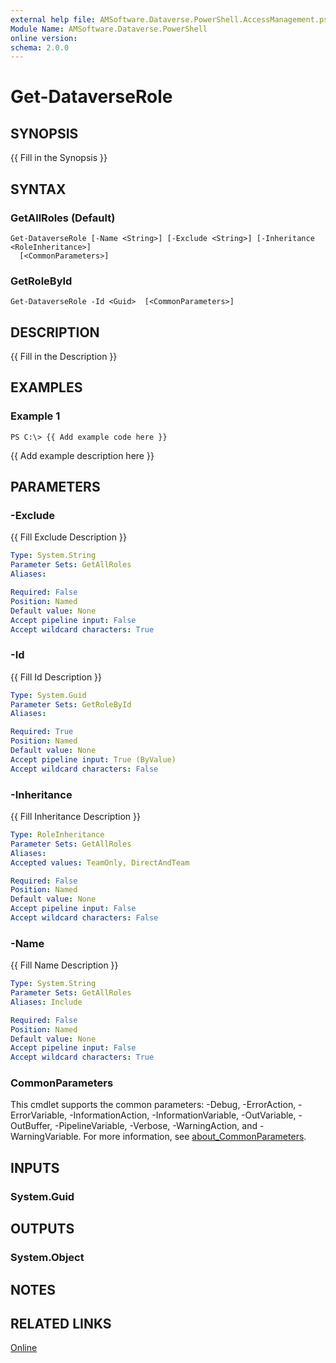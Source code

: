 ```yaml
---
external help file: AMSoftware.Dataverse.PowerShell.AccessManagement.psm1-help.xml
Module Name: AMSoftware.Dataverse.PowerShell
online version:
schema: 2.0.0
---
```


# Get-DataverseRole

## SYNOPSIS
{{ Fill in the Synopsis }}

## SYNTAX

### GetAllRoles (Default)
```
Get-DataverseRole [-Name <String>] [-Exclude <String>] [-Inheritance <RoleInheritance>]
  [<CommonParameters>]
```

### GetRoleById
```
Get-DataverseRole -Id <Guid>  [<CommonParameters>]
```

## DESCRIPTION
{{ Fill in the Description }}

## EXAMPLES

### Example 1
```
PS C:\> {{ Add example code here }}
```

{{ Add example description here }}

## PARAMETERS

### -Exclude
{{ Fill Exclude Description }}

```yaml
Type: System.String
Parameter Sets: GetAllRoles
Aliases:

Required: False
Position: Named
Default value: None
Accept pipeline input: False
Accept wildcard characters: True
```

### -Id
{{ Fill Id Description }}

```yaml
Type: System.Guid
Parameter Sets: GetRoleById
Aliases:

Required: True
Position: Named
Default value: None
Accept pipeline input: True (ByValue)
Accept wildcard characters: False
```

### -Inheritance
{{ Fill Inheritance Description }}

```yaml
Type: RoleInheritance
Parameter Sets: GetAllRoles
Aliases:
Accepted values: TeamOnly, DirectAndTeam

Required: False
Position: Named
Default value: None
Accept pipeline input: False
Accept wildcard characters: False
```

### -Name
{{ Fill Name Description }}

```yaml
Type: System.String
Parameter Sets: GetAllRoles
Aliases: Include

Required: False
Position: Named
Default value: None
Accept pipeline input: False
Accept wildcard characters: True
```

### CommonParameters
This cmdlet supports the common parameters: -Debug, -ErrorAction, -ErrorVariable, -InformationAction, -InformationVariable, -OutVariable, -OutBuffer, -PipelineVariable, -Verbose, -WarningAction, and -WarningVariable. For more information, see [about_CommonParameters](http://go.microsoft.com/fwlink/?LinkID=113216).

## INPUTS

### System.Guid
## OUTPUTS

### System.Object
## NOTES

## RELATED LINKS

[Online](https://github.com/AMSoftwareNL/DataversePowershell/blob/main/docs/Get-DataverseRole.md)
